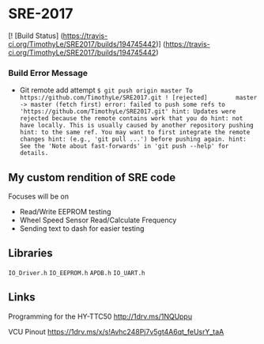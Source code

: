 # SRE-2017

[! [Build Status] (https://travis-ci.org/TimothyLe/SRE2017/builds/194745442)] (https://travis-ci.org/TimothyLe/SRE2017/builds/194745442)

### Build Error Message
* Git remote add attempt
`$ git push origin master
To https://github.com/TimothyLe/SRE2017.git
 ! [rejected]        master -> master (fetch first)
error: failed to push some refs to 'https://github.com/TimothyLe/SRE2017.git'
hint: Updates were rejected because the remote contains work that you do
hint: not have locally. This is usually caused by another repository pushing
hint: to the same ref. You may want to first integrate the remote changes
hint: (e.g., 'git pull ...') before pushing again.
hint: See the 'Note about fast-forwards' in 'git push --help' for details.`


## My custom rendition of SRE code
Focuses will be on
* Read/Write EEPROM testing
* Wheel Speed Sensor Read/Calculate Frequency
* Sending text to dash for easier testing

## Libraries
`IO_Driver.h`
`IO_EEPROM.h`
`APDB.h`
`IO_UART.h`

## Links
Programming for the HY-TTC50
http://1drv.ms/1NQUppu

VCU Pinout
https://1drv.ms/x/s!Avhc248Pj7v5gt4A6qt_feUsrY_taA
